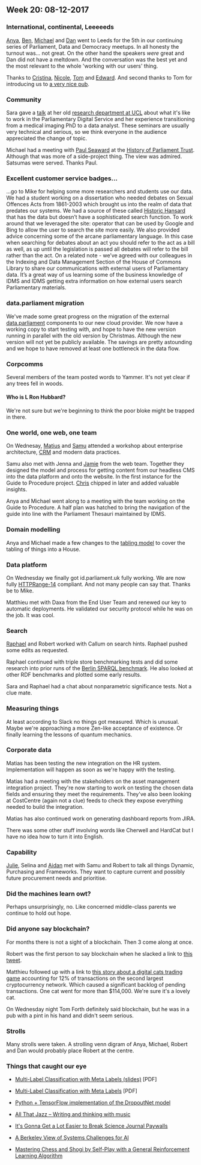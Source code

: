 ## Week 20: 08-12-2017

### International, continental, Leeeeeds

[Anya](https://twitter.com/bitten_), [Ben](https://twitter.com/benwoodhams), [Michael](https://twitter.com/fantasticlife) and [Dan](https://twitter.com/dasbarrett) went to Leeds for the 5th in our continuing series of Parliament, Data and Democracy meetups. In all honesty the turnout was... not great. On the other hand the speakers *were* great and Dan did not have a meltdown. And the conversation was the best yet and the most relevant to the whole 'working with our users' thing.

Thanks to [Cristina](https://twitter.com/estrangeirada), [Nicole](https://twitter.com/mm16nn), [Tom](https://twitter.com/thomasforth) and [Edward](https://twitter.com/edwardwood99). And second thanks to Tom for introducing us to [a very nice pub](https://twitter.com/WhitelocksLeeds).

### Community

Sara gave a [talk](http://www.ucl.ac.uk/medical-image-computing/seminars/mark-graham-sara-ferreira-reis) at her old [research department at UCL](http://www.ucl.ac.uk/medical-image-computing) about what it's like to work in the Parliamentary Digital Service and her experience transitioning from a medical imaging PhD to a data analyst. These seminars are usually very technical and serious, so we think everyone in the audience appreciated the change of topic.

Michael had a meeting with [Paul Seaward](https://twitter.com/pseaward1) at the [History of Parliament Trust](http://historyofparliamentonline.org). Although that was more of a side-project thing. The view was admired. Satsumas were served. Thanks Paul.

### Excellent customer service badges...

...go to Mike for helping some more researchers and students use our data. We had a student working on a dissertation who needed debates on Sexual Offences Acts from 1861-2003 which brought us into the realm of data that predates our systems. We had a source of these called [Historic Hansard](http://hansard.millbanksystems.com/) that has the data but doesn’t have a sophisticated search function. To work around that we leveraged the site: operator that can be used by Google and Bing to allow the user to search the site more easily. We also provided advice concerning some of the arcane parliamentary language. In this case when searching for debates about an act you should refer to the act as a bill as well, as up until the legislation is passed all debates will refer to the bill rather than the act. On a related note - we’ve agreed with our colleagues in the Indexing and Data Management Section of the House of Commons Library to share our communications with external users of Parliamentary data. It’s a great way of us learning some of the business knowledge of IDMS and IDMS getting extra information on how external users search Parliamentary materials.

### data.parliament migration
 
We've made some great progress on the migration of the external [data.parliament](http://www.data.parliament.uk/) components to our new cloud provider. We now have a working copy to start testing with, and hope to have the new version running in parallel with the old version by Christmas. Although the new version will not yet be publicly available. The savings are pretty astounding and we hope to have removed at least one bottleneck in the data flow.

### Corpcomms

Several members of the team posted words to Yammer. It's not yet clear if any trees fell in woods.

#### Who is L Ron Hubbard?

We're not sure but we're beginning to think the poor bloke might be trapped in there.

### One world, one web, one team

On Wednesay, [Matius](https://twitter.com/matiasgermanico) and [Samu](https://twitter.com/langsamu) attended a workshop about enterprise architecture, [CRM](https://en.wikipedia.org/wiki/Customer_relationship_management) and modern data practices.

Samu also met with Jenna and [Jamie](https://twitter.com/oddtype) from the web team. Together they designed the model and process for getting content from our headless CMS into the data platform and onto the website. In the first instance for the Guide to Procedure project. [Chris](https://twitter.com/chrisalcockdev) chipped in later and added valuable insights.

Anya and Michael went along to a meeting with the team working on the Guide to Procedure. A half plan was hatched to bring the navigation of the guide into line with the Parliament Thesauri maintained by IDMS.

### Domain modelling

Anya and Michael made a few changes to the [tabling model](https://ukparliament.github.io/ontologies/tabling/tabling-ontology.html) to cover the tabling of things into a House.

### Data platform

On Wednesday we finally got id.parliament.uk fully working. We are now fully [HTTPRange-14](https://en.wikipedia.org/wiki/HTTPRange-14) compliant. And not many people can say that. Thanks be to Mike.

Matthieu met with Daxa from the End User Team and renewed our key to automatic deployments. He validated our security protocol while he was on the job. It was cool.

### Search

[Raphael](https://twitter.com/raphaelleung) and Robert worked with Callum on search hints. Raphael pushed some edits as requested.

Raphael continued with triple store benchmarking tests and did some research into prior runs of the [Berlin SPARQL benchmark](http://wifo5-03.informatik.uni-mannheim.de/bizer/berlinsparqlbenchmark/). He also looked at other RDF benchmarks and plotted some early results.

Sara and Raphael had a chat about nonparametric significance tests. Not a clue mate.

### Measuring things

At least according to Slack no things got measured. Which is unusual. Maybe we're approaching a more Zen-like acceptance of existence. Or finally learning the lessons of quantum mechanics.

### Corporate data

Matias has been testing the new integration on the HR system. Implementation will happen as soon as we're happy with the testing.

Matias had a meeting with the stakeholders on the asset management integration project. They're now starting to work on testing the chosen data fields and ensuring they meet the requirements. They've also been looking at CostCentre (again not a clue) feeds to check they expose everything needed to build the integration.

Matias has also continued work on generating dashboard reports from JIRA.

There was some other stuff involving words like Cherwell and HardCat but I have no idea how to turn it into English.

### Capability

[Julie](https://twitter.com/julietouring), Selina and [Aidan](https://twitter.com/aidan_morgan) met with Samu and Robert to talk all things Dynamic, Purchasing and Frameworks. They want to capture current and possibly future procurement needs and prioritise.

### Did the machines learn owt?

Perhaps unsurprisingly, no. Like concerned middle-class parents we continue to hold out hope.

### Did anyone say blockchain?

For months there is not a sight of a blockchain. Then 3 come along at once.

Robert was the first person to say blockchain when he slacked a link to [this tweet](https://twitter.com/felix_cohen/status/937685645383864320).

Matthieu followed up with a link to [this story about a digital cats trading game](https://www.technologyreview.com/the-download/609669/ethereums-first-killer-app-is-here-and-its-a-game-where-you-create-digital-cats/) accounting for 12% of transactions on the second largest cryptocurrency network. Which caused a significant backlog of pending transactions. One cat went for more than $114,000. We're sure it's a lovely cat.

On Wednesday night Tom Forth definitely said blockchain, but he was in a pub with a pint in his hand and didn't seem serious.

### Strolls

Many strolls were taken. A strolling venn digram of Anya, Michael, Robert and Dan would probably place Robert at the centre.

### Things that caught our eye

* [Multi-Label Classification with Meta Labels (slides)](https://jmread.github.io/talks/ICDM2014-slides.pdf) [PDF]

* [Multi-Label Classification with Meta Labels](https://users.ics.aalto.fi/jesse/papers/Read,%20Puurula,%20Bifet%20-%20Multi-label%20Classification%20with%20Meta-Labels.pdf) [PDF]

* [Python + TensorFlow implementation of the DropoutNet model](https://github.com/layer6ai-labs/DropoutNet)

* [All That Jazz – Writing and thinking with music](https://500ish.com/all-that-jazz-38969a086bcb)

* [It's Gonna Get a Lot Easier to Break Science Journal Paywalls](https://www.wired.com/story/its-gonna-get-a-lot-easier-to-break-science-journal-paywalls/)

* [A Berkeley View of Systems Challenges for AI](https://www2.eecs.berkeley.edu/Pubs/TechRpts/2017/EECS-2017-159.pdf)

* [Mastering Chess and Shogi by Self-Play with a General Reinforcement Learning Algorithm](https://arxiv.org/abs/1712.01815v1)